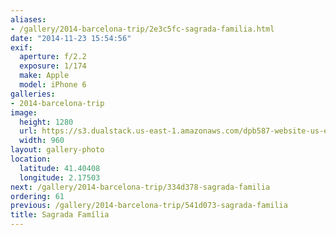 ```yaml
---
aliases:
- /gallery/2014-barcelona-trip/2e3c5fc-sagrada-familia.html
date: "2014-11-23 15:54:56"
exif:
  aperture: f/2.2
  exposure: 1/174
  make: Apple
  model: iPhone 6
galleries:
- 2014-barcelona-trip
image:
  height: 1280
  url: https://s3.dualstack.us-east-1.amazonaws.com/dpb587-website-us-east-1/asset/gallery/2014-barcelona-trip/2e3c5fc-sagrada-familia~1280.jpg
  width: 960
layout: gallery-photo
location:
  latitude: 41.40408
  longitude: 2.17503
next: /gallery/2014-barcelona-trip/334d378-sagrada-familia
ordering: 61
previous: /gallery/2014-barcelona-trip/541d073-sagrada-familia
title: Sagrada Família
---
```

